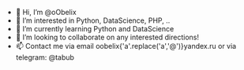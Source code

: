 - 👋 Hi, I’m @oObelix
- 👀 I’m interested in Python, DataScience, PHP, ..
- 🌱 I’m currently learning Python and DataScience
- 💞️ I’m looking to collaborate on any interested directions!
- 📫 Contact me via email oobelix{'a'.replace('a','@')}yandex.ru or via telegram: @tabub

<!---
oObelix/oObelix is a ✨ special ✨ repository because its `README.md` (this file) appears on your GitHub profile.
You can click the Preview link to take a look at your changes.
--->
